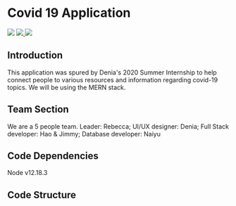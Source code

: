 # Covid 19 Application

<a href="https://github.com/gaptime/Covid_19_Application" target="blank"><img src="https://img.shields.io/tokei/lines/github/gaptime/Covid_19_Application" /></a> <a href="https://github.com/gaptime/Covid_19_Application/issues" target="blank">
<img src="https://img.shields.io/github/issues/gaptime/Covid_19_Application" />
</a><img src="https://img.shields.io/github/languages/count/gaptime/Covid_19_Application"/>

## Introduction
This application was spured by Denia's 2020 Summer Internship to help connect people to various resources and information regarding covid-19 topics. We will be using the MERN stack. 

## Team Section
We are a 5 people team. Leader: Rebecca; UI/UX designer: Denia; Full Stack developer: Hao & Jimmy; Database developer: Naiyu

## Code Dependencies

Node v12.18.3

## Code Structure
